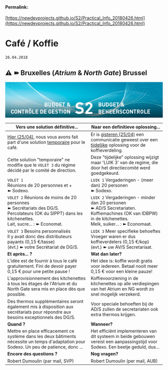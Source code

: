 <link rel="stylesheet" href="https://newdevprojects.github.io/S2/S2.css">

#### Permalink: 
[https://newdevprojects.github.io/S2/Practical_Info_20180426.html](https://newdevprojects.github.io/S2/Practical_Info_20180426.html)

# Café / Koffie

	26.04.2018

## &#9888; &#10173; Bruxelles (*Atrium* & *North Gate*) Brussel

![](header.jpg)

| Vers une solution définitive... | Naar een definitieve oplossing... |
| --- | --- | 
| [Hier (25/04)](Practical_Info_20180425.md), nous vous avons fait part d'une solution <u>temporaire</u> pour le café. | Er is [gisteren (25/04)](Practical_Info_20180425.md) een communicatie geweest over een <u>tijdelijke</u> oplossing voor de koffieverdeling. |
| Cette solution "temporaire" ne modifie que le `VOLET 3` du régime décidé par le comité de direction. | Deze "tijdelijke" oplossing wijzigt maar 'LUIK 3' van de regime, die door het directiecomité werd goedgekeurd. | 
| `VOLET 1`<br>Réunions de 20 personnes et +<br>&#10173; Sodexo. | `LUIK 1` Vergaderingen - (meer dan) 20 personen<br>&#10173; Sodexo. | 
| `VOLET 2` Réunions de moins de 20 personnes<br>&#10173; Secrétariats des DG/S.<br>Percolateurs (OK du SIPPT) dans les kitchenettes.<br>Lait, sucre... : &#10173; Economat. | `LUIK 2` Vergaderingen - minder dan 20 personen<br>&#10173; AD/S Secretariaten.<br>Koffiemachines (OK van IDBPW) in de kitchenettes.<br>Melk, suiker... : &#10173; Economaat. | 
| `VOLET 3` Besoins personnalisés<br>Il y avait donc des distributeurs payants (0,15 &euro;/tasse)<br>(évt.) &#10173; votre Secrétariat de DG/S. | `LUIK 3` Meer specifieke behoeftes<br>Vroeger waren er dus koffieverdelers (0,15 &euro;/kop)<br>(evt.) &#10173; uw AV/S Secretariaat. | 
| **Et après... ?** | **Wat dan later?** |
| L'idée est de fournir à tous le café gratuitement. Fini de devoir payer 0,15 &euro; pour une petite pause !  | Het idee is: koffie wordt gratis voor iedereen. Betaal nooit meer 0,15 &euro; voor een kleine pauze! |
| L'approvisionnement des kitchenettes à tous les étages de l'Atrium et du North Gate sera mis en place dès que possible. | Koffievoorziening in de kitchenettes op alle verdiepingen van het Atrium en NG wordt zo snel mogelijk verzekerd. | 
| Des thermos supplémentaires seront également mis à disposition aux secrétariats pour répondre aux besoins exceptionnels des DG/S. | Voor speciale behoeften bij de AD/S zullen de secretariaten ook extra thermos krijgen. | 
| **Quand ?** | **Wanneer?** |
| Mettre en place efficacement ce système dans les deux bâtiments nécessite un temps d'adaptation pour Sodexo. Un peu de patience, donc ... | Het efficiënt implementeren van dit systeem in beide gebouwen vereist een aanpassingstijd voor Sodexo. Een beetje geduld, dus... |
| **Encore des questions ?** | **Nog vragen?** |
| Robert Dumoulin (par mail, SVP) | Robert Dumoulin (per mail, AUB) |


